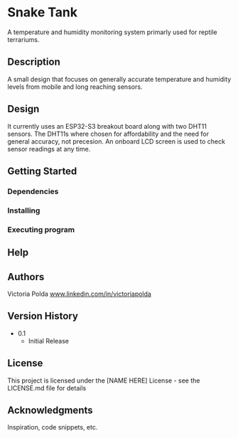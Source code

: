 # Snake Tank

A temperature and humidity monitoring system primarly used for reptile terrariums. 

## Description

A small design that focuses on generally accurate temperature and humidity levels from mobile and long reaching sensors. 

## Design

It currently uses an ESP32-S3 breakout board along with two DHT11 sensors. The DHT11s where chosen for affordability and the need for general accuracy, not precesion.
An onboard LCD screen is used to check sensor readings at any time. 

## Getting Started

### Dependencies


### Installing


### Executing program


## Help

## Authors

Victoria Polda
www.linkedin.com/in/victoriapolda

## Version History

* 0.1
    * Initial Release

## License

This project is licensed under the [NAME HERE] License - see the LICENSE.md file for details

## Acknowledgments

Inspiration, code snippets, etc.
